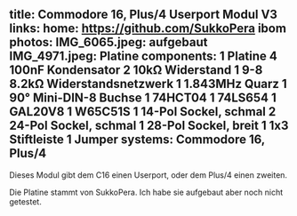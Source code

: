 title: Commodore 16, Plus/4 Userport Modul V3
links:
    home: https://github.com/SukkoPera
    ibom
photos:
    IMG_6065.jpeg: aufgebaut
    IMG_4971.jpeg: Platine
components:
    1 Platine
    4 100nF Kondensator
    2 10kΩ Widerstand
    1 9-8 8.2kΩ Widerstandsnetzwerk
    1 1.843MHz Quarz
    1 90° Mini-DIN-8 Buchse
    1 74HCT04
    1 74LS654
    1 GAL20V8
    1 W65C51S
    1 14-Pol Sockel, schmal
    2 24-Pol Sockel, schmal
    1 28-Pol Sockel, breit
    1 1x3 Stiftleiste
    1 Jumper
systems:
    Commodore 16, Plus/4
---
Dieses Modul gibt dem C16 einen Userport, oder dem Plus/4 einen zweiten.

Die Platine stammt von SukkoPera. Ich habe sie aufgebaut aber noch nicht getestet.
